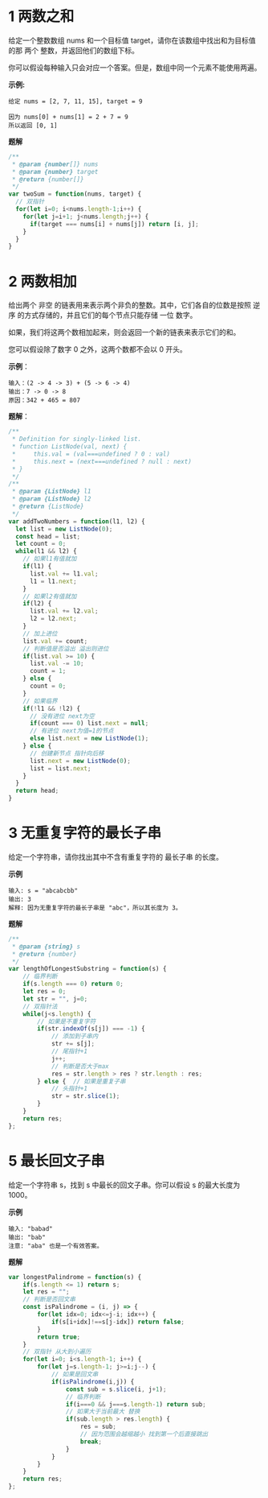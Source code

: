<!--
 * @LastEditors: panda_liu
 * @LastEditTime: 2020-12-02 23:51:58
 * @FilePath: \undefinedc:\Users\23163\Desktop\web\Blog\算法\力扣Hot1-10.md
 * @Description: add some description
-->
# 1 两数之和

给定一个整数数组 nums 和一个目标值 target，请你在该数组中找出和为目标值的那 两个 整数，并返回他们的数组下标。

你可以假设每种输入只会对应一个答案。但是，数组中同一个元素不能使用两遍。

**示例:**
```
给定 nums = [2, 7, 11, 15], target = 9

因为 nums[0] + nums[1] = 2 + 7 = 9
所以返回 [0, 1]
```
**题解**
``` js
/**
 * @param {number[]} nums
 * @param {number} target
 * @return {number[]}
 */
var twoSum = function(nums, target) {
  // 双指针
  for(let i=0; i<nums.length-1;i++) {
    for(let j=i+1; j<nums.length;j++) {
      if(target === nums[i] + nums[j]) return [i, j];
    }
  }
}
```

# 2 两数相加

给出两个 非空 的链表用来表示两个非负的整数。其中，它们各自的位数是按照 逆序 的方式存储的，并且它们的每个节点只能存储 一位 数字。

如果，我们将这两个数相加起来，则会返回一个新的链表来表示它们的和。

您可以假设除了数字 0 之外，这两个数都不会以 0 开头。

**示例**：
```
输入：(2 -> 4 -> 3) + (5 -> 6 -> 4)
输出：7 -> 0 -> 8
原因：342 + 465 = 807
```
**题解**：
``` js
/**
 * Definition for singly-linked list.
 * function ListNode(val, next) {
 *     this.val = (val===undefined ? 0 : val)
 *     this.next = (next===undefined ? null : next)
 * }
 */
/**
 * @param {ListNode} l1
 * @param {ListNode} l2
 * @return {ListNode}
 */
var addTwoNumbers = function(l1, l2) {
  let list = new ListNode(0);
  const head = list;
  let count = 0;
  while(l1 && l2) {
    // 如果l1有值就加
    if(l1) {
      list.val += l1.val;
      l1 = l1.next;
    }
    // 如果l2有值就加
    if(l2) {
      list.val += l2.val;
      l2 = l2.next;
    }
    // 加上进位
    list.val += count;
    // 判断值是否溢出 溢出则进位
    if(list.val >= 10) {
      list.val -= 10;
      count = 1;
    } else {
      count = 0;
    }
    // 如果临界
    if(!l1 && !l2) {
      // 没有进位 next为空
      if(count === 0) list.next = null;
      // 有进位 next为值=1的节点
      else list.next = new ListNode(1);
    } else {
      // 创建新节点 指针向后移
      list.next = new ListNode(0);
      list = list.next;
    }
  }
  return head;
}
```

# 3 无重复字符的最长子串

给定一个字符串，请你找出其中不含有重复字符的 最长子串 的长度。

**示例**
``` 
输入: s = "abcabcbb"
输出: 3 
解释: 因为无重复字符的最长子串是 "abc"，所以其长度为 3。
```

**题解**

``` js
/**
 * @param {string} s
 * @return {number}
 */
var lengthOfLongestSubstring = function(s) {
    // 临界判断
    if(s.length === 0) return 0;
    let res = 0;
    let str = "", j=0;
    // 双指针法
    while(j<s.length) {
        // 如果是不重复字符
        if(str.indexOf(s[j]) === -1) {
            // 添加到子串内
            str += s[j];
            // 尾指针+1
            j++;
            // 判断是否大于max
            res = str.length > res ? str.length : res;
        } else {  // 如果是重复子串
            // 头指针+1
            str = str.slice(1);
        }
    }
    return res;
};
```

# 5 最长回文子串

给定一个字符串 s，找到 s 中最长的回文子串。你可以假设 s 的最大长度为 1000。

**示例**
```
输入: "babad"
输出: "bab"
注意: "aba" 也是一个有效答案。
```

**题解**
``` js
var longestPalindrome = function(s) {
    if(s.length <= 1) return s;
    let res = "";
    // 判断是否回文串
    const isPalindrome = (i, j) => {
        for(let idx=0; idx<=j-i; idx++) {
            if(s[i+idx]!==s[j-idx]) return false;
        }
        return true;
    }
    // 双指针 从大到小遍历
    for(let i=0; i<s.length-1; i++) {
        for(let j=s.length-1; j>=i;j--) {
            // 如果是回文串
            if(isPalindrome(i,j)) {
                const sub = s.slice(i, j+1);
                // 临界判断
                if(i===0 && j===s.length-1) return sub;
                // 如果大于当前最大 替换
                if(sub.length > res.length) {
                    res = sub;
                    // 因为范围会越缩越小 找到第一个后直接跳出
                    break;
                }
            }
        }
    }
    return res;
};
```

